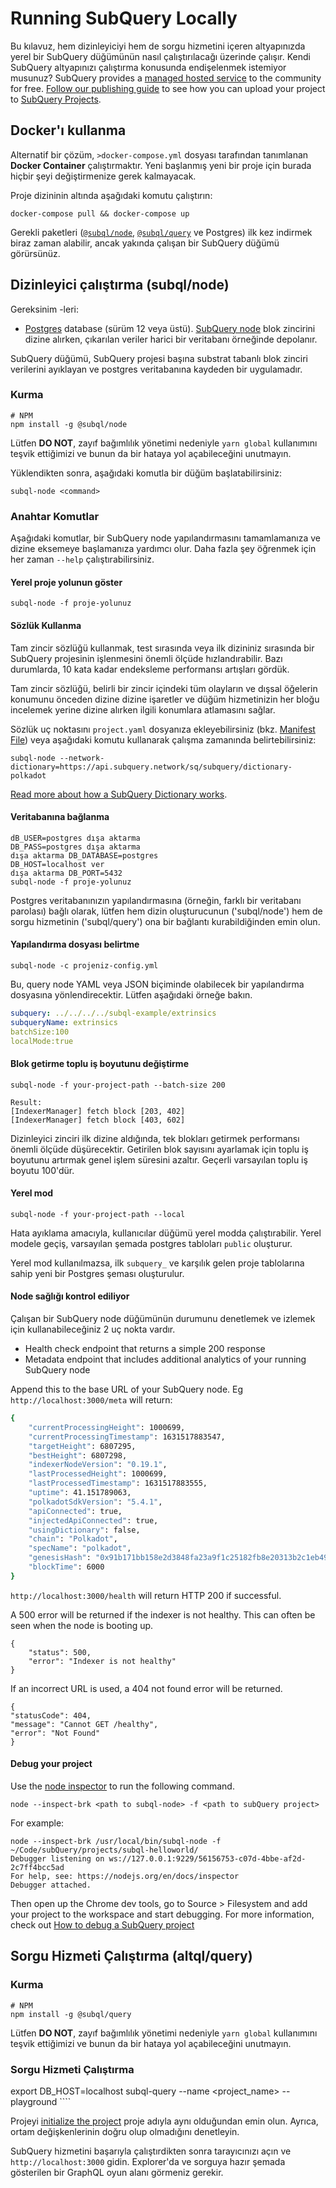 # Running SubQuery Locally

Bu kılavuz, hem dizinleyiciyi hem de sorgu hizmetini içeren altyapınızda yerel bir SubQuery düğümünün nasıl çalıştırılacağı üzerinde çalışır. Kendi SubQuery altyapınızı çalıştırma konusunda endişelenmek istemiyor musunuz? SubQuery provides a [managed hosted service](https://explorer.subquery.network) to the community for free. [Follow our publishing guide](../publish/publish.md) to see how you can upload your project to [SubQuery Projects](https://project.subquery.network).

## Docker'ı kullanma

Alternatif bir çözüm, `>docker-compose.yml` dosyası tarafından tanımlanan <strong>Docker Container</strong> çalıştırmaktır. Yeni başlanmış yeni bir proje için burada hiçbir şeyi değiştirmenize gerek kalmayacak.

Proje dizininin altında aşağıdaki komutu çalıştırın:

```shell
docker-compose pull && docker-compose up
```

Gerekli paketleri ([`@subql/node`](https://www.npmjs.com/package/@subql/node), [`@subql/query`](https://www.npmjs.com/package/@subql/query) ve Postgres) ilk kez indirmek biraz zaman alabilir, ancak yakında çalışan bir SubQuery düğümü görürsünüz.

## Dizinleyici çalıştırma (subql/node)

Gereksinim -leri:

- [Postgres](https://www.postgresql.org/) database (sürüm 12 veya üstü). [SubQuery node](#start-a-local-subquery-node) blok zincirini dizine alırken, çıkarılan veriler harici bir veritabanı örneğinde depolanır.

SubQuery düğümü, SubQuery projesi başına substrat tabanlı blok zinciri verilerini ayıklayan ve postgres veritabanına kaydeden bir uygulamadır.

### Kurma

```shell
# NPM
npm install -g @subql/node
```

Lütfen **DO NOT**, zayıf bağımlılık yönetimi nedeniyle `yarn global` kullanımını teşvik ettiğimizi ve bunun da bir hataya yol açabileceğini unutmayın.

Yüklendikten sonra, aşağıdaki komutla bir düğüm başlatabilirsiniz:

```shell
subql-node <command>
```

### Anahtar Komutlar

Aşağıdaki komutlar, bir SubQuery node yapılandırmasını tamamlamanıza ve dizine eksemeye başlamanıza yardımcı olur. Daha fazla şey öğrenmek için her zaman `--help` çalıştırabilirsiniz.

#### Yerel proje yolunun göster

```
subql-node -f proje-yolunuz
```

#### Sözlük Kullanma

Tam zincir sözlüğü kullanmak, test sırasında veya ilk dizininiz sırasında bir SubQuery projesinin işlenmesini önemli ölçüde hızlandırabilir. Bazı durumlarda, 10 kata kadar endeksleme performansı artışları gördük.

Tam zincir sözlüğü, belirli bir zincir içindeki tüm olayların ve dışsal öğelerin konumunu önceden dizine dizine işaretler ve düğüm hizmetinizin her bloğu incelemek yerine dizine alırken ilgili konumlara atlamasını sağlar.

Sözlük uç noktasını `project.yaml` dosyanıza ekleyebilirsiniz (bkz. [Manifest File](../create/manifest.md)) veya aşağıdaki komutu kullanarak çalışma zamanında belirtebilirsiniz:

```
subql-node --network-dictionary=https://api.subquery.network/sq/subquery/dictionary-polkadot
```

[Read more about how a SubQuery Dictionary works](../tutorials_examples/dictionary.md).

#### Veritabanına bağlanma

```
dB_USER=postgres dışa aktarma
DB_PASS=postgres dışa aktarma
dışa aktarma DB_DATABASE=postgres
DB_HOST=localhost ver
dışa aktarma DB_PORT=5432
subql-node -f proje-yolunuz 
````

Postgres veritabanınızın yapılandırmasına (örneğin, farklı bir veritabanı parolası) bağlı olarak, lütfen hem dizin oluşturucunun ('subql/node') hem de sorgu hizmetinin ('subql/query') ona bir bağlantı kurabildiğinden emin olun.

#### Yapılandırma dosyası belirtme

```
subql-node -c projeniz-config.yml
```

Bu, query node YAML veya JSON biçiminde olabilecek bir yapılandırma dosyasına yönlendirecektir. Lütfen aşağıdaki örneğe bakın.

```yaml
subquery: ../../../../subql-example/extrinsics
subqueryName: extrinsics
batchSize:100
localMode:true
```

#### Blok getirme toplu iş boyutunu değiştirme

```
subql-node -f your-project-path --batch-size 200

Result:
[IndexerManager] fetch block [203, 402]
[IndexerManager] fetch block [403, 602]
```

Dizinleyici zinciri ilk dizine aldığında, tek blokları getirmek performansı önemli ölçüde düşürecektir. Getirilen blok sayısını ayarlamak için toplu iş boyutunu artırmak genel işlem süresini azaltır. Geçerli varsayılan toplu iş boyutu 100'dür.

#### Yerel mod

```
subql-node -f your-project-path --local
```

Hata ayıklama amacıyla, kullanıcılar düğümü yerel modda çalıştırabilir. Yerel modele geçiş, varsayılan şemada postgres tabloları `public` oluşturur.

Yerel mod kullanılmazsa, ilk `subquery_` ve karşılık gelen proje tablolarına sahip yeni bir Postgres şeması oluşturulur.


#### Node sağlığı kontrol ediliyor

Çalışan bir SubQuery node düğümünün durumunu denetlemek ve izlemek için kullanabileceğiniz 2 uç nokta vardır.

- Health check endpoint that returns a simple 200 response
- Metadata endpoint that includes additional analytics of your running SubQuery node

Append this to the base URL of your SubQuery node. Eg `http://localhost:3000/meta` will return:

```bash
{
    "currentProcessingHeight": 1000699,
    "currentProcessingTimestamp": 1631517883547,
    "targetHeight": 6807295,
    "bestHeight": 6807298,
    "indexerNodeVersion": "0.19.1",
    "lastProcessedHeight": 1000699,
    "lastProcessedTimestamp": 1631517883555,
    "uptime": 41.151789063,
    "polkadotSdkVersion": "5.4.1",
    "apiConnected": true,
    "injectedApiConnected": true,
    "usingDictionary": false,
    "chain": "Polkadot",
    "specName": "polkadot",
    "genesisHash": "0x91b171bb158e2d3848fa23a9f1c25182fb8e20313b2c1eb49219da7a70ce90c3",
    "blockTime": 6000
}
```

`http://localhost:3000/health` will return HTTP 200 if successful.

A 500 error will be returned if the indexer is not healthy. This can often be seen when the node is booting up.

```shell
{
    "status": 500,
    "error": "Indexer is not healthy"
}
```

If an incorrect URL is used, a 404 not found error will be returned.

```shell
{
"statusCode": 404,
"message": "Cannot GET /healthy",
"error": "Not Found"
}
```

#### Debug your project

Use the [node inspector](https://nodejs.org/en/docs/guides/debugging-getting-started/) to run the following command.

```shell
node --inspect-brk <path to subql-node> -f <path to subQuery project>
```

For example:
```shell
node --inspect-brk /usr/local/bin/subql-node -f ~/Code/subQuery/projects/subql-helloworld/
Debugger listening on ws://127.0.0.1:9229/56156753-c07d-4bbe-af2d-2c7ff4bcc5ad
For help, see: https://nodejs.org/en/docs/inspector
Debugger attached.
```
Then open up the Chrome dev tools, go to Source > Filesystem and add your project to the workspace and start debugging. For more information, check out [How to debug a SubQuery project](https://doc.subquery.network/tutorials_examples/debug-projects/)
## Sorgu Hizmeti Çalıştırma (altql/query)

### Kurma

```shell
# NPM
npm install -g @subql/query
```

Lütfen **DO NOT**, zayıf bağımlılık yönetimi nedeniyle `yarn global` kullanımını teşvik ettiğimizi ve bunun da bir hataya yol açabileceğini unutmayın.

### Sorgu Hizmeti Çalıştırma
export DB_HOST=localhost subql-query --name <project_name> --playground ````

Projeyi [initialize the project](../quickstart/quickstart.md#initialise-the-starter-subquery-project) proje adıyla aynı olduğundan emin olun. Ayrıca, ortam değişkenlerinin doğru olup olmadığını denetleyin.

SubQuery hizmetini başarıyla çalıştırdikten sonra tarayıcınızı açın ve `http://localhost:3000` gidin. Explorer'da ve sorguya hazır şemada gösterilen bir GraphQL oyun alanı görmeniz gerekir.
